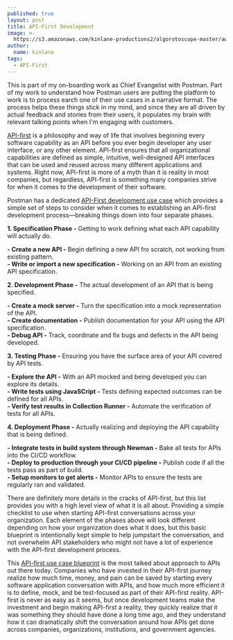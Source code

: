 ```yaml
---
published: true
layout: post
title: API-First Development
image: >-
  https://s3.amazonaws.com/kinlane-productions2/algorotoscope-master/aws-s3-lighthouse-lighthouse-still.jpg
author:
  name: kinlane
tags:
  - API-First
---
```

This is part of my on-boarding work as Chief Evangelist with Postman. Part of my work to understand how Postman users are putting the platform to work is to process earch one of their use cases in a narrative format. The process helps these things stick in my mind, and since they are all driven by actual feedback and stories from their users, it populates my brain with relevant talking points when I'm engaging with customers.

[API-first](https://www.postman.com/api-first/) is a philosophy and way of life that involves beginning every software capability as an API before you ever begin developer any user interface, or any other element. API-first ensures that all organizational capabilities are defined as simple, intuitive, well-designed API interfaces that can be used and reused across many different applications and systems. Right now, API-first is more of a myth than it is reality in most companies, but regardless, API-first is something many companies strive for when it comes to the development of their software.  
  
Postman has a dedicated [API-First development use case](https://www.postman.com/use-cases/api-first-development) which provides a simple set of steps to consider when it comes to establishing an API-first development process—breaking things down into four separate phases.  
  
**1\. Specification Phase -** Getting to work defining what each API capability will actually do.  
  
**\- Create a new API -** Begin defining a new API fro scratch, not working from existing pattern.  
**\- Write or import a new specification -** Working on an API from an existing API specification.  
  
**2\. Development Phase -** The actual development of an API that is being specified.  
  
**\- Create a mock server -** Turn the specification into a mock representation of the API.  
**\- Create documentation -** Publish documentation for your API using the API specification.  
**\- Debug API -** Track, coordinate and fix bugs and defects in the API being developed.  
  
**3\. Testing Phase -** Ensuring you have the surface area of your API covered by API tests.  
  
**\- Explore the API -** With an API mocked and being developed you can explore its details.  
**\- Write tests using JavaSCript -** Tests defining expected outcomes can be defined for all APIs.  
**\- Verify test results in Collection Runner -** Automate the verification of tests for all APIs.  
  
**4\. Deployment Phase -** Actually realizing and deploying the API capability that is being defined.  
  
**\- Integrate tests in build system through Newman -** Bake all tests for APIs into the CI/CD workflow.  
**\- Deploy to production through your CI/CD pipeline -** Publish code if all the tests pass as part of build.  
**\- Setup monitors to get alerts -** Monitor APIs to ensure the tests are regularly ran and validated.  
  
There are definitely more details in the cracks of API-first, but this list provides you with a high level view of what it is all about. Providing a simple checklist to use when starting API-first conversations across your organization. Each element of the phases above will look different depending on how your organization does what it does, but this basic blueprint is intentionally kept simple to help jumpstart the conversation, and not overwhelm API stakeholders who might not have a lot of experience with the API-first development process.  
  
This [API-first use case blueprint](https://www.postman.com/use-cases/api-first-development) is the most talked about approach to APIs out there today. Companies who have invested in their API-first journey realize how much time, money, and pain can be saved by starting every software application conversation with APIs, and how much more efficient it is to define, mock, and be test-focused as part of their API-first reality. API-first is never as easy as it seems, but once development teams make the investment and begin making API-first a reality, they quickly realize that it was something they should have done a long time ago, and they understand how it can dramatically shift the conversation around how APIs get done across companies, organizations, institutions, and government agencies.